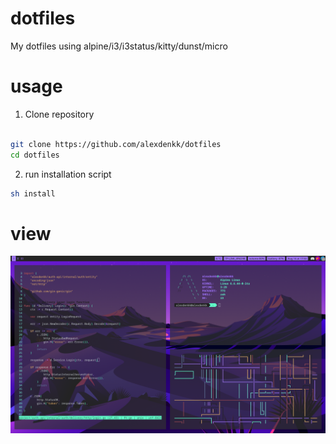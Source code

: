 # dotfiles
 My dotfiles using alpine/i3/i3status/kitty/dunst/micro

# usage
 1. Clone repository
 ```sh

 git clone https://github.com/alexdenkk/dotfiles
 cd dotfiles
 ```
2. run installation script
```sh
sh install
```

# view
<img src="https://raw.githubusercontent.com/alexdenkk/dotfiles/main/screenshots/screen.png">
